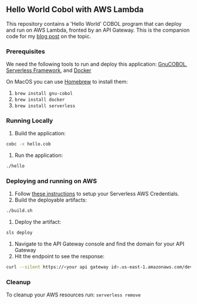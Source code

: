 ## Hello World Cobol with AWS Lambda
This repository contains a 'Hello World' COBOL program that can deploy and run on AWS Lambda, fronted by an API Gateway.  This is the companion code for my [blog post](https://paika.tech/blog/2020/09/27/running-cobol-on-aws-lambda.html) on the topic.

### Prerequisites
We need the following tools to run and deploy this application: [GnuCOBOL](https://sourceforge.net/projects/gnucobol/), [Serverless Framework](https://www.serverless.com/), and [Docker](https://www.docker.com/)

On MacOS you can use [Homebrew](https://brew.sh/) to install them:
1.  `brew install gnu-cobol`
1.  `brew install docker`
1.  `brew install serverless`

### Running Locally
1. Build the application:
```bash
cobc -x hello.cob
```
1. Run the application:
```bash
./hello
```

### Deploying and running on AWS
1. Follow [these instructions](https://www.serverless.com/framework/docs/providers/aws/guide/credentials/) to setup your Serverless AWS Credentials.
1. Build the deployable artifacts:
```bash
./build.sh
```
1. Deploy the artifact:
```bash
sls deploy
```
1. Navigate to the API Gateway console and find the domain for your API Gateway
1. Hit the endpoint to see the response:
```bash
curl --silent https://<your api gateway id>.us-east-1.amazonaws.com/dev/
```

### Cleanup
To cleanup your AWS resources run:
`serverless remove`
